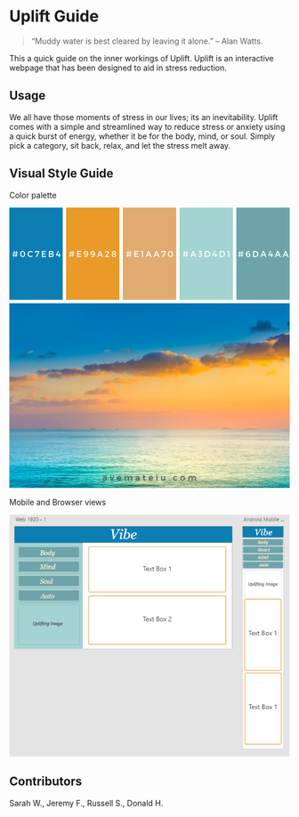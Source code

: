 # Uplift Guide

> “Muddy water is best cleared by leaving it alone.” – Alan Watts.

This a quick guide on the inner workings of Uplift. Uplift is an interactive webpage that has been designed to aid in stress reduction.

## Usage

We all have those moments of stress in our lives; its an inevitability. Uplift comes with a simple and streamlined way to reduce stress or anxiety using a quick burst of energy, whether it be for the body, mind, or soul. Simply pick a category, sit back, relax, and let the stress melt away.

## Visual Style Guide

Color palette

![colpal](images/color-palette-292.png)

Mobile and Browser views

![browserviews](images/image.png)

## Contributors

Sarah W., Jeremy F., Russell S., Donald H.

